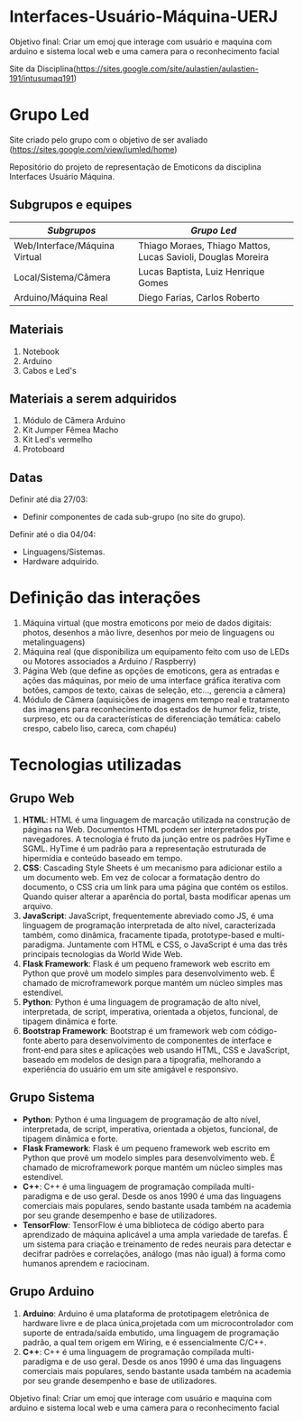 # Interfaces-Usuário-Máquina-UERJ
Objetivo final: Criar um emoj  que interage com usuário e maquina com arduino e sistema local web e uma camera para o reconhecimento facial 

Site da Disciplina(https://sites.google.com/site/aulastien/aulastien-191/intusumaq191)

# Grupo Led

Site criado pelo grupo com o objetivo de ser avaliado (https://sites.google.com/view/iumled/home)


Repositório do projeto de representação de Emoticons da disciplina Interfaces Usuário Máquina.

## Subgrupos e equipes

| ***Subgrupos*** | ***Grupo Led*** |
| ------ | ------ |
| Web/Interface/Máquina Virtual | Thiago Moraes, Thiago Mattos, Lucas Savioli, Douglas Moreira |
| Local/Sistema/Câmera | Lucas Baptista, Luiz Henrique Gomes |
| Arduino/Máquina Real | Diego Farias, Carlos Roberto |

## Materiais

1.  Notebook
2.  Arduino
3.  Cabos e Led's

## Materiais a serem adquiridos

1. Módulo de Câmera Arduino
2. Kit Jumper Fêmea Macho
3. Kit Led's vermelho
4. Protoboard

## Datas

Definir até dia 27/03:

* Definir componentes de cada sub-grupo (no site do grupo).

Definir até o dia 04/04:

* Linguagens/Sistemas.
* Hardware adquirido.

# Definição das interações

1.  Máquina virtual (que mostra emoticons por meio de dados digitais: photos, desenhos a mão livre, desenhos por meio de linguagens ou metalinguagens)
2.  Máquina real (que disponibiliza um equipamento feito com uso de LEDs ou Motores associados a Arduino / Raspberry)
3.  Página Web (que define as opções de emoticons, gera as entradas e ações das máquinas, por meio de uma interface gráfica iterativa com botões, campos de texto, caixas de seleção, etc..., gerencia a câmera)
4.  Módulo de Câmera (aquisições de imagens em tempo real e tratamento das imagens para reconhecimento dos estados de humor feliz, triste, surpreso, etc ou da características de diferenciação temática: cabelo crespo, cabelo liso, careca, com chapéu)

# Tecnologias utilizadas

## Grupo Web

1. **HTML**: HTML é uma linguagem de marcação utilizada na construção de páginas na Web. Documentos HTML podem ser interpretados por navegadores. A tecnologia é fruto da junção entre os padrões HyTime e SGML. HyTime é um padrão para a representação estruturada de hipermídia e conteúdo baseado em tempo.
2. **CSS**: Cascading Style Sheets é um mecanismo para adicionar estilo a um documento web. Em vez de colocar a formatação dentro do documento, o CSS cria um link para uma página que contém os estilos. Quando quiser alterar a aparência do portal, basta modificar apenas um arquivo.
3. **JavaScript**: JavaScript, frequentemente abreviado como JS, é uma linguagem de programação interpretada de alto nível, caracterizada também, como dinâmica, fracamente tipada, prototype-based e multi-paradigma. Juntamente com HTML e CSS, o JavaScript é uma das três principais tecnologias da World Wide Web.
4. **Flask Framework**: Flask é um pequeno framework web escrito em Python que provê um modelo simples para desenvolvimento web. É chamado de microframework porque mantém um núcleo simples mas estendível.
5. **Python**: Python é uma linguagem de programação de alto nível, interpretada, de script, imperativa, orientada a objetos, funcional, de tipagem dinâmica e forte.
6. **Bootstrap Framework**: Bootstrap é um framework web com código-fonte aberto para desenvolvimento de componentes de interface e front-end para sites e aplicações web usando HTML, CSS e JavaScript, baseado em modelos de design para a tipografia, melhorando a experiência do usuário em um site amigável e responsivo.
 
## Grupo Sistema

* **Python**: Python é uma linguagem de programação de alto nível, interpretada, de script, imperativa, orientada a objetos, funcional, de tipagem dinâmica e forte.
* **Flask Framework**: Flask é um pequeno framework web escrito em Python que provê um modelo simples para desenvolvimento web. É chamado de microframework porque mantém um núcleo simples mas estendível.
* **C++**: C++ é uma linguagem de programação compilada multi-paradigma e de uso geral. Desde os anos 1990 é uma das linguagens comerciais mais populares, sendo bastante usada também na academia por seu grande desempenho e base de utilizadores.
* **TensorFlow**: TensorFlow é uma biblioteca de código aberto para aprendizado de máquina aplicável a uma ampla variedade de tarefas. É um sistema para criação e treinamento de redes neurais para detectar e decifrar padrões e correlações, análogo (mas não igual) à forma como humanos aprendem e raciocinam.
 
## Grupo Arduino

1. **Arduino**: Arduino é uma plataforma de prototipagem eletrônica de hardware livre e de placa única,projetada com um microcontrolador com suporte de entrada/saída embutido, uma linguagem de programação padrão, a qual tem origem em Wiring, e é essencialmente C/C++.
2. **C++**: C++ é uma linguagem de programação compilada multi-paradigma e de uso geral. Desde os anos 1990 é uma das linguagens comerciais mais populares, sendo bastante usada também na academia por seu grande desempenho e base de utilizadores.

Objetivo final: Criar um emoj que interage com usuário e maquina com arduino e sistema local web e uma camera para o reconhecimento facial
